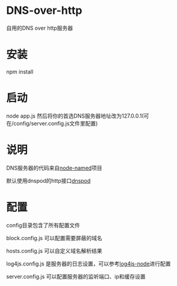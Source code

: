 # DNS-over-http
自用的DNS over http服务器
# 安装
npm install
# 启动
node app.js
然后将你的首选DNS服务器地址改为127.0.0.1(可在/config/server.config.js文件里配置)
# 说明
DNS服务器的代码来自[node-named](https://github.com/trevoro/node-named)项目

默认使用dnspod的http接口[dnspod](https://www.dnspod.cn/misc/D%2B%E5%85%8D%E8%B4%B9%E7%89%88%E6%9C%AC%E6%8E%A5%E5%8F%A3%E8%AF%B4%E6%98%8E.pdf)

# 配置
config目录包含了所有配置文件

block.config.js 可以配置需要屏蔽的域名

hosts.config.js 可以自定义域名解析结果

log4js.config.js 是服务器的日志设置，可以参考[log4js-node](https://nomiddlename.github.io/log4js-node/)进行配置

server.config.js 可以配置服务器的监听端口、ip和缓存设置
